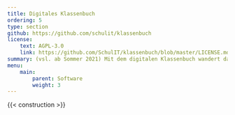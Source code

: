 ```yaml
---
title: Digitales Klassenbuch
ordering: 5
type: section
github: https://github.com/schulit/klassenbuch
license:
    text: AGPL-3.0
    link: https://github.com/SchulIT/klassenbuch/blob/master/LICENSE.md
summary: (vsl. ab Sommer 2021) Mit dem digitalen Klassenbuch wandert das analoge Klassenbuch ins Web.
menu:
    main:
        parent: Software
        weight: 3
---
```


{{< construction >}}